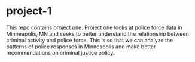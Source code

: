 # project-1
This repo contains project one. Project one looks at police force data in Minneapolis, MN and seeks to better understand the relationship between criminal activity and police force. This is so that we can analyze the patterns of police responses in Minneapolis and make better recommendations on criminal justice policy.

